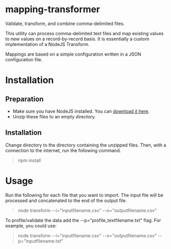 # mapping-transformer

Validate, transform, and combine comma-delimited files.

This utility can process comma-delimited text files and map existing values to new values on a record-by-record basis.  It is essentially a custom implementation of a NodeJS Transform.

Mappings are based on a simple configuration written in a JSON configuration file.


# Installation

## Preparation

* Make sure you have NodeJS installed.  You can [download it here](https://nodejs.org/en/).
* Unzip these files to an empty directory.

## Installation

Change directory to the directory containing the unzipped files.  Then, with a connection to the internet, run the following command.

>npm install

# Usage

Run the following for each file that you want to import.  The input file will be processed and concatenated to the end of the output file.

> node transform --i="inputfilename.csv" --o="outputfilename.csv"

To profile/validate the data add the --p="profile_textfilename.txt" flag.  For example, you could use:

> node transform --i="inputfilename.csv" --o="outputfilename.csv" --p="inputfilename.txt"
